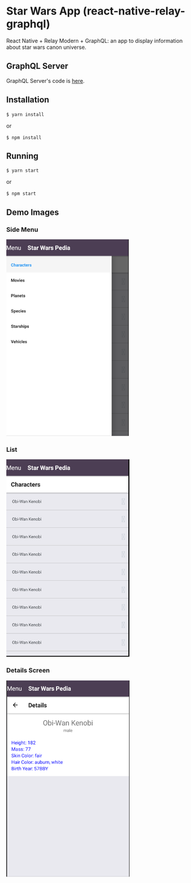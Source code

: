 # Star Wars App (react-native-relay-graphql)

React Native + Relay Modern + GraphQL: an app to display information about star wars canon universe.


## GraphQL Server
GraphQL Server's code is [here](https://github.com/gsasouza/starwars-api-graphql-wrapper).


## Installation
```
$ yarn install
```
or
```
$ npm install
```

## Running
```
$ yarn start
```
or
```
$ npm start
```
## Demo Images

### Side Menu

![SideMeu](/imgs/sidemenu.png)

### List

![List](/imgs/itemlist.png)

### Details Screen

![Details](/imgs/details.png)